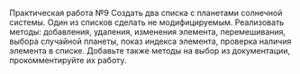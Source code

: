 Практическая работа №9
Создать два списка с планетами солнечной системы. Один из списков сделать не модифицируемым. Реализовать методы: добавления, удаления, изменения элемента, 
перемешивания, выбора случайной планеты, показ индекса элемента, проверка наличия элемента в списке. Добавьте также методы на выбор из документации, прокомментируйте их работу.
